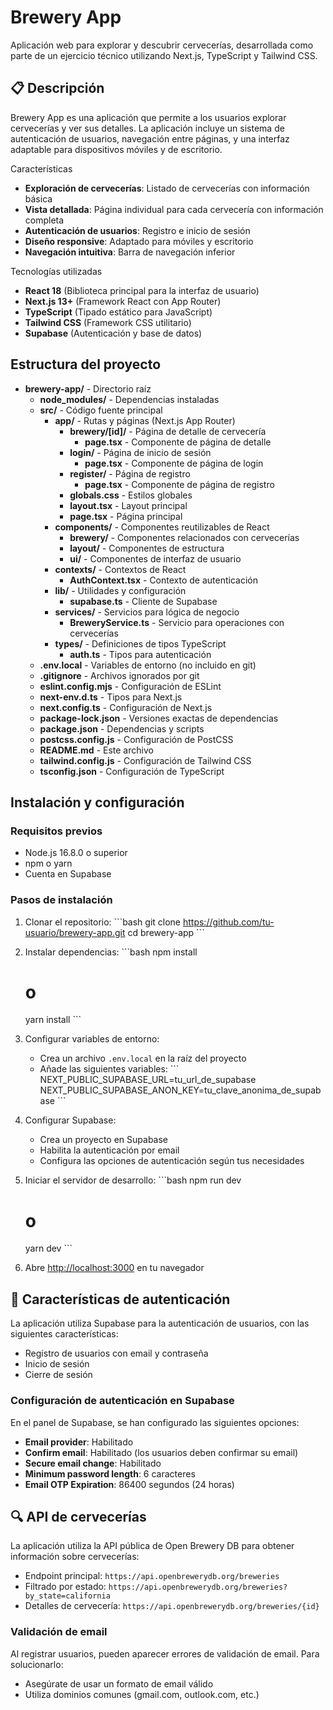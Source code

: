 # Brewery App

Aplicación web para explorar y descubrir cervecerías, desarrollada como parte de un ejercicio técnico utilizando Next.js, TypeScript y Tailwind CSS.

## 📋 Descripción

Brewery App es una aplicación que permite a los usuarios explorar cervecerías y ver sus detalles. La aplicación incluye un sistema de autenticación de usuarios, navegación entre páginas, y una interfaz adaptable para dispositivos móviles y de escritorio.

Características

- **Exploración de cervecerías**: Listado de cervecerías con información básica
- **Vista detallada**: Página individual para cada cervecería con información completa
- **Autenticación de usuarios**: Registro e inicio de sesión
- **Diseño responsive**: Adaptado para móviles y escritorio
- **Navegación intuitiva**: Barra de navegación inferior

Tecnologías utilizadas

- **React 18** (Biblioteca principal para la interfaz de usuario)
- **Next.js 13+** (Framework React con App Router)
- **TypeScript** (Tipado estático para JavaScript)
- **Tailwind CSS** (Framework CSS utilitario)
- **Supabase** (Autenticación y base de datos)

## Estructura del proyecto

- **brewery-app/** - Directorio raíz
  - **node_modules/** - Dependencias instaladas
  - **src/** - Código fuente principal
    - **app/** - Rutas y páginas (Next.js App Router)
      - **brewery/[id]/** - Página de detalle de cervecería
        - **page.tsx** - Componente de página de detalle
      - **login/** - Página de inicio de sesión
        - **page.tsx** - Componente de página de login
      - **register/** - Página de registro
        - **page.tsx** - Componente de página de registro
      - **globals.css** - Estilos globales
      - **layout.tsx** - Layout principal
      - **page.tsx** - Página principal
    - **components/** - Componentes reutilizables de React
      - **brewery/** - Componentes relacionados con cervecerías
      - **layout/** - Componentes de estructura
      - **ui/** - Componentes de interfaz de usuario
    - **contexts/** - Contextos de React
      - **AuthContext.tsx** - Contexto de autenticación
    - **lib/** - Utilidades y configuración
      - **supabase.ts** - Cliente de Supabase
    - **services/** - Servicios para lógica de negocio
      - **BreweryService.ts** - Servicio para operaciones con cervecerías
    - **types/** - Definiciones de tipos TypeScript
      - **auth.ts** - Tipos para autenticación
  - **.env.local** - Variables de entorno (no incluido en git)
  - **.gitignore** - Archivos ignorados por git
  - **eslint.config.mjs** - Configuración de ESLint
  - **next-env.d.ts** - Tipos para Next.js
  - **next.config.ts** - Configuración de Next.js
  - **package-lock.json** - Versiones exactas de dependencias
  - **package.json** - Dependencias y scripts
  - **postcss.config.js** - Configuración de PostCSS
  - **README.md** - Este archivo
  - **tailwind.config.js** - Configuración de Tailwind CSS
  - **tsconfig.json** - Configuración de TypeScript

## Instalación y configuración

### Requisitos previos

- Node.js 16.8.0 o superior
- npm o yarn
- Cuenta en Supabase

### Pasos de instalación

1. Clonar el repositorio:
   \`\`\`bash
   git clone https://github.com/tu-usuario/brewery-app.git
   cd brewery-app
   \`\`\`

2. Instalar dependencias:
   \`\`\`bash
   npm install

   # o

   yarn install
   \`\`\`

3. Configurar variables de entorno:

   - Crea un archivo `.env.local` en la raíz del proyecto
   - Añade las siguientes variables:
     \`\`\`
     NEXT_PUBLIC_SUPABASE_URL=tu_url_de_supabase
     NEXT_PUBLIC_SUPABASE_ANON_KEY=tu_clave_anonima_de_supabase
     \`\`\`

4. Configurar Supabase:

   - Crea un proyecto en Supabase
   - Habilita la autenticación por email
   - Configura las opciones de autenticación según tus necesidades

5. Iniciar el servidor de desarrollo:
   \`\`\`bash
   npm run dev

   # o

   yarn dev
   \`\`\`

6. Abre [http://localhost:3000](http://localhost:3000) en tu navegador

## 📝 Características de autenticación

La aplicación utiliza Supabase para la autenticación de usuarios, con las siguientes características:

- Registro de usuarios con email y contraseña
- Inicio de sesión
- Cierre de sesión

### Configuración de autenticación en Supabase

En el panel de Supabase, se han configurado las siguientes opciones:

- **Email provider**: Habilitado
- **Confirm email**: Habilitado (los usuarios deben confirmar su email)
- **Secure email change**: Habilitado
- **Minimum password length**: 6 caracteres
- **Email OTP Expiration**: 86400 segundos (24 horas)

## 🔍 API de cervecerías

La aplicación utiliza la API pública de Open Brewery DB para obtener información sobre cervecerías:

- Endpoint principal: `https://api.openbrewerydb.org/breweries`
- Filtrado por estado: `https://api.openbrewerydb.org/breweries?by_state=california`
- Detalles de cervecería: `https://api.openbrewerydb.org/breweries/{id}`

### Validación de email

Al registrar usuarios, pueden aparecer errores de validación de email. Para solucionarlo:

- Asegúrate de usar un formato de email válido
- Utiliza dominios comunes (gmail.com, outlook.com, etc.)
